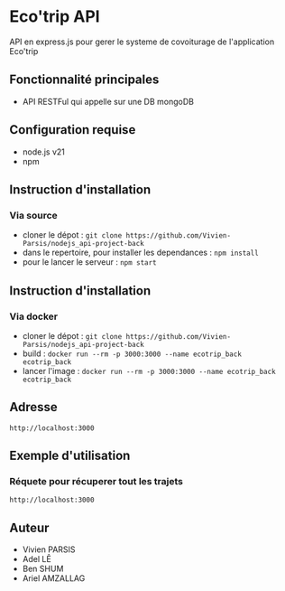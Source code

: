 # Eco'trip API
API en express.js pour gerer le systeme de covoiturage de l'application Eco'trip

## Fonctionnalité principales
- API RESTFul qui appelle sur une DB mongoDB

## Configuration requise
- node.js v21
- npm

## Instruction d'installation

### Via source 

- cloner le dépot : `git clone https://github.com/Vivien-Parsis/nodejs_api-project-back`
- dans le repertoire, pour installer les dependances : `npm install`
- pour le lancer le serveur : `npm start`
  
## Instruction d'installation

### Via docker

- cloner le dépot : `git clone https://github.com/Vivien-Parsis/nodejs_api-project-back`
- build : `docker run --rm -p 3000:3000 --name ecotrip_back ecotrip_back`
- lancer l'image : `docker run --rm -p 3000:3000 --name ecotrip_back ecotrip_back`

## Adresse

`http://localhost:3000`

## Exemple d'utilisation

### Réquete pour récuperer tout les trajets

`http://localhost:3000`

## Auteur

- Vivien PARSIS
- Adel LÊ
- Ben SHUM
- Ariel AMZALLAG